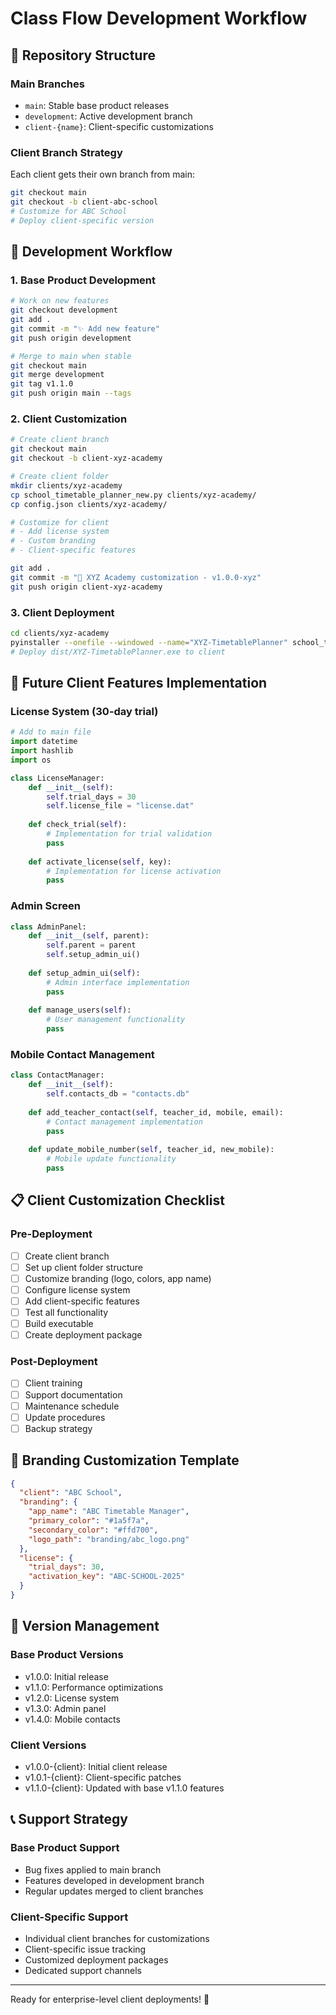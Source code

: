 # Class Flow Development Workflow

## 🎯 Repository Structure

### Main Branches
- `main`: Stable base product releases
- `development`: Active development branch
- `client-{name}`: Client-specific customizations

### Client Branch Strategy
Each client gets their own branch from main:
```bash
git checkout main
git checkout -b client-abc-school
# Customize for ABC School
# Deploy client-specific version
```

## 🚀 Development Workflow

### 1. Base Product Development
```bash
# Work on new features
git checkout development
git add .
git commit -m "✨ Add new feature"
git push origin development

# Merge to main when stable
git checkout main
git merge development
git tag v1.1.0
git push origin main --tags
```

### 2. Client Customization
```bash
# Create client branch
git checkout main
git checkout -b client-xyz-academy

# Create client folder
mkdir clients/xyz-academy
cp school_timetable_planner_new.py clients/xyz-academy/
cp config.json clients/xyz-academy/

# Customize for client
# - Add license system
# - Custom branding
# - Client-specific features

git add .
git commit -m "🎨 XYZ Academy customization - v1.0.0-xyz"
git push origin client-xyz-academy
```

### 3. Client Deployment
```bash
cd clients/xyz-academy
pyinstaller --onefile --windowed --name="XYZ-TimetablePlanner" school_timetable_planner_new.py
# Deploy dist/XYZ-TimetablePlanner.exe to client
```

## 🔧 Future Client Features Implementation

### License System (30-day trial)
```python
# Add to main file
import datetime
import hashlib
import os

class LicenseManager:
    def __init__(self):
        self.trial_days = 30
        self.license_file = "license.dat"
    
    def check_trial(self):
        # Implementation for trial validation
        pass
    
    def activate_license(self, key):
        # Implementation for license activation
        pass
```

### Admin Screen
```python
class AdminPanel:
    def __init__(self, parent):
        self.parent = parent
        self.setup_admin_ui()
    
    def setup_admin_ui(self):
        # Admin interface implementation
        pass
    
    def manage_users(self):
        # User management functionality
        pass
```

### Mobile Contact Management
```python
class ContactManager:
    def __init__(self):
        self.contacts_db = "contacts.db"
    
    def add_teacher_contact(self, teacher_id, mobile, email):
        # Contact management implementation
        pass
    
    def update_mobile_number(self, teacher_id, new_mobile):
        # Mobile update functionality
        pass
```

## 📋 Client Customization Checklist

### Pre-Deployment
- [ ] Create client branch
- [ ] Set up client folder structure
- [ ] Customize branding (logo, colors, app name)
- [ ] Configure license system
- [ ] Add client-specific features
- [ ] Test all functionality
- [ ] Build executable
- [ ] Create deployment package

### Post-Deployment
- [ ] Client training
- [ ] Support documentation
- [ ] Maintenance schedule
- [ ] Update procedures
- [ ] Backup strategy

## 🎨 Branding Customization Template

```json
{
  "client": "ABC School",
  "branding": {
    "app_name": "ABC Timetable Manager",
    "primary_color": "#1a5f7a",
    "secondary_color": "#ffd700",
    "logo_path": "branding/abc_logo.png"
  },
  "license": {
    "trial_days": 30,
    "activation_key": "ABC-SCHOOL-2025"
  }
}
```

## 🔄 Version Management

### Base Product Versions
- v1.0.0: Initial release
- v1.1.0: Performance optimizations
- v1.2.0: License system
- v1.3.0: Admin panel
- v1.4.0: Mobile contacts

### Client Versions
- v1.0.0-{client}: Initial client release
- v1.0.1-{client}: Client-specific patches
- v1.1.0-{client}: Updated with base v1.1.0 features

## 📞 Support Strategy

### Base Product Support
- Bug fixes applied to main branch
- Features developed in development branch
- Regular updates merged to client branches

### Client-Specific Support
- Individual client branches for customizations
- Client-specific issue tracking
- Customized deployment packages
- Dedicated support channels

---

Ready for enterprise-level client deployments! 🚀
